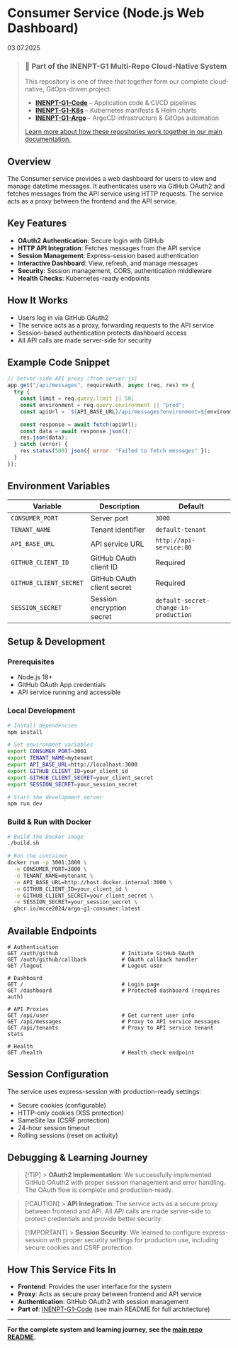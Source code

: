 # Consumer Service (Node.js Web Dashboard)

03.07.2025

> ### 🔗 Part of the INENPT-G1 Multi-Repo Cloud-Native System
>
> This repository is one of three that together form our complete cloud-native, GitOps-driven project:
>
> - **[INENPT-G1-Code](https://github.com/MCCE2024/INENPT-G1-Code)** – Application code & CI/CD pipelines
> - **[INENPT-G1-K8s](https://github.com/MCCE2024/INENPT-G1-K8s)** – Kubernetes manifests & Helm charts
> - **[INENPT-G1-Argo](https://github.com/MCCE2024/INENPT-G1-Argo)** – ArgoCD infrastructure & GitOps automation
>
> [Learn more about how these repositories work together in our main documentation.](https://github.com/MCCE2024/INENPT-G1-Argo#🏗️-our-3-repository-architecture-why-we-chose-this-path)

## Overview

The Consumer service provides a web dashboard for users to view and manage datetime messages. It authenticates users via GitHub OAuth2 and fetches messages from the API service using HTTP requests. The service acts as a proxy between the frontend and the API service.

## Key Features

- **OAuth2 Authentication**: Secure login with GitHub
- **HTTP API Integration**: Fetches messages from the API service
- **Session Management**: Express-session based authentication
- **Interactive Dashboard**: View, refresh, and manage messages
- **Security**: Session management, CORS, authentication middleware
- **Health Checks**: Kubernetes-ready endpoints

## How It Works

- Users log in via GitHub OAuth2
- The service acts as a proxy, forwarding requests to the API service
- Session-based authentication protects dashboard access
- All API calls are made server-side for security

## Example Code Snippet

```javascript
// Server-side API proxy (from server.js)
app.get("/api/messages", requireAuth, async (req, res) => {
  try {
    const limit = req.query.limit || 50;
    const environment = req.query.environment || "prod";
    const apiUrl = `${API_BASE_URL}/api/messages?environment=${environment}&limit=${limit}`;

    const response = await fetch(apiUrl);
    const data = await response.json();
    res.json(data);
  } catch (error) {
    res.status(500).json({ error: "Failed to fetch messages" });
  }
});
```

## Environment Variables

| Variable               | Description                | Default                               |
| ---------------------- | -------------------------- | ------------------------------------- |
| `CONSUMER_PORT`        | Server port                | `3000`                                |
| `TENANT_NAME`          | Tenant identifier          | `default-tenant`                      |
| `API_BASE_URL`         | API service URL            | `http://api-service:80`               |
| `GITHUB_CLIENT_ID`     | GitHub OAuth client ID     | Required                              |
| `GITHUB_CLIENT_SECRET` | GitHub OAuth client secret | Required                              |
| `SESSION_SECRET`       | Session encryption secret  | `default-secret-change-in-production` |

## Setup & Development

### Prerequisites

- Node.js 18+
- GitHub OAuth App credentials
- API service running and accessible

### Local Development

```bash
# Install dependencies
npm install

# Set environment variables
export CONSUMER_PORT=3001
export TENANT_NAME=mytenant
export API_BASE_URL=http://localhost:3000
export GITHUB_CLIENT_ID=your_client_id
export GITHUB_CLIENT_SECRET=your_client_secret
export SESSION_SECRET=your_session_secret

# Start the development server
npm run dev
```

### Build & Run with Docker

```bash
# Build the Docker image
./build.sh

# Run the container
docker run -p 3001:3000 \
  -e CONSUMER_PORT=3000 \
  -e TENANT_NAME=mytenant \
  -e API_BASE_URL=http://host.docker.internal:3000 \
  -e GITHUB_CLIENT_ID=your_client_id \
  -e GITHUB_CLIENT_SECRET=your_client_secret \
  -e SESSION_SECRET=your_session_secret \
  ghcr.io/mcce2024/argo-g1-consumer:latest
```

## Available Endpoints

```http
# Authentication
GET /auth/github                    # Initiate GitHub OAuth
GET /auth/github/callback           # OAuth callback handler
GET /logout                         # Logout user

# Dashboard
GET /                               # Login page
GET /dashboard                      # Protected dashboard (requires auth)

# API Proxies
GET /api/user                       # Get current user info
GET /api/messages                   # Proxy to API service messages
GET /api/tenants                    # Proxy to API service tenant stats

# Health
GET /health                         # Health check endpoint
```

## Session Configuration

The service uses express-session with production-ready settings:

- Secure cookies (configurable)
- HTTP-only cookies (XSS protection)
- SameSite lax (CSRF protection)
- 24-hour session timeout
- Rolling sessions (reset on activity)

## Debugging & Learning Journey

> [!TIP] > **OAuth2 Implementation**: We successfully implemented GitHub OAuth2 with proper session management and error handling. The OAuth flow is complete and production-ready.

> [!CAUTION] > **API Integration**: The service acts as a secure proxy between frontend and API. All API calls are made server-side to protect credentials and provide better security.

> [!IMPORTANT] > **Session Security**: We learned to configure express-session with proper security settings for production use, including secure cookies and CSRF protection.

## How This Service Fits In

- **Frontend**: Provides the user interface for the system
- **Proxy**: Acts as secure proxy between frontend and API service
- **Authentication**: GitHub OAuth2 with session management
- **Part of**: [INENPT-G1-Code](../../../README.md) (see main README for full architecture)

---

**For the complete system and learning journey, see the [main repo README](../../../README.md).**
